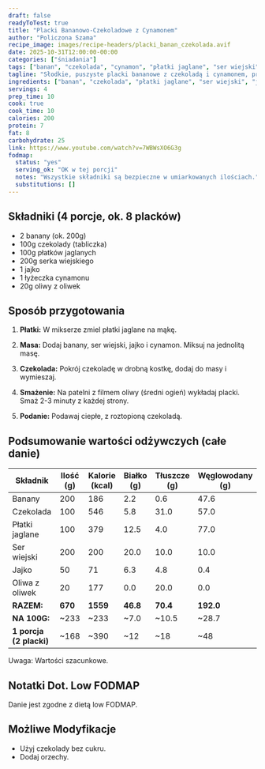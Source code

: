 ```yaml
---
draft: false
readyToTest: true
title: "Placki Bananowo-Czekoladowe z Cynamonem"
author: "Policzona Szama"
recipe_image: images/recipe-headers/placki_banan_czekolada.avif
date: 2025-10-31T12:00:00-00:00
categories: ["śniadania"]
tags: ["banan", "czekolada", "cynamon", "płatki jaglane", "ser wiejski", "jajko", "oliwa z oliwek"]
tagline: "Słodkie, puszyste placki bananowe z czekoladą i cynamonem, proste do przygotowania."
ingredients: ["banan", "czekolada", "płatki jaglane", "ser wiejski", "jajko", "oliwa z oliwek"]
servings: 4
prep_time: 10
cook: true
cook_time: 10
calories: 200
protein: 7
fat: 8
carbohydrate: 25
link: https://www.youtube.com/watch?v=7WBWsXO6G3g
fodmap:
  status: "yes"
  serving_ok: "OK w tej porcji"
  notes: "Wszystkie składniki są bezpieczne w umiarkowanych ilościach."
  substitutions: []
---
```


## Składniki (4 porcje, ok. 8 placków)

- 2 banany (ok. 200g)
- 100g czekolady (tabliczka)
- 100g płatków jaglanych
- 200g serka wiejskiego
- 1 jajko
- 1 łyżeczka cynamonu
- 20g oliwy z oliwek

## Sposób przygotowania

1. **Płatki:** W mikserze zmiel płatki jaglane na mąkę.

2. **Masa:** Dodaj banany, ser wiejski, jajko i cynamon. Miksuj na jednolitą masę.

3. **Czekolada:** Pokrój czekoladę w drobną kostkę, dodaj do masy i wymieszaj.

4. **Smażenie:** Na patelni z filmem oliwy (średni ogień) wykładaj placki. Smaż 2-3 minuty z każdej strony.

5. **Podanie:** Podawaj ciepłe, z roztopioną czekoladą.

## Podsumowanie wartości odżywczych (całe danie)

| Składnik              | Ilość (g) | Kalorie (kcal) | Białko (g) | Tłuszcze (g) | Węglowodany (g) |
|-----------------------|-----------|----------------|------------|--------------|-----------------|
| Banany                | 200       | 186            | 2.2        | 0.6          | 47.6            |
| Czekolada             | 100       | 546            | 5.8        | 31.0         | 57.0            |
| Płatki jaglane        | 100       | 379            | 12.5       | 4.0          | 77.0            |
| Ser wiejski           | 200       | 200            | 20.0       | 10.0         | 10.0            |
| Jajko                 | 50        | 71             | 6.3        | 4.8          | 0.4             |
| Oliwa z oliwek        | 20        | 177            | 0.0        | 20.0         | 0.0             |
| **RAZEM:**            | **670**   | **1559**       | **46.8**   | **70.4**     | **192.0**       |
| **NA 100G:**          | ~233      | ~233           | ~7.0       | ~10.5        | ~28.7           |
| **1 porcja (2 placki)**| ~168      | ~390           | ~12        | ~18          | ~48            |

Uwaga: Wartości szacunkowe.

## Notatki Dot. Low FODMAP

Danie jest zgodne z dietą low FODMAP.

## Możliwe Modyfikacje

- Użyj czekolady bez cukru.
- Dodaj orzechy.
